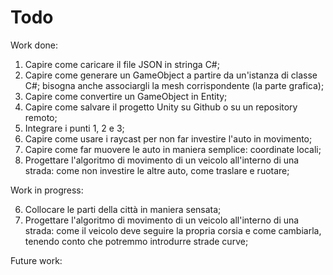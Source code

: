 # Todo

Work done:

1. Capire come caricare il file JSON in stringa C#;
2. Capire come generare un GameObject a partire da un'istanza di classe C#; bisogna anche associargli la mesh corrispondente (la parte grafica);
3. Capire come convertire un GameObject in Entity;
4. Capire come salvare il progetto Unity su Github o su un repository remoto;
5. Integrare i punti 1, 2 e 3;
8. Capire come usare i raycast per non far investire l'auto in movimento;
9. Capire come far muovere le auto in maniera semplice: coordinate locali;
7. Progettare l'algoritmo di movimento di un veicolo all'interno di una strada: come non investire le altre auto, come traslare e ruotare;

Work in progress:

6. Collocare le parti della città in maniera sensata;
7. Progettare l'algoritmo di movimento di un veicolo all'interno di una strada: come il veicolo deve seguire la propria corsia e come cambiarla, tenendo conto che potremmo introdurre strade curve;

Future work:

